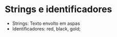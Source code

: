 # Strings e identificadores

* Strings: Texto envolto em aspas
* Identificadores: red, black, gold;
